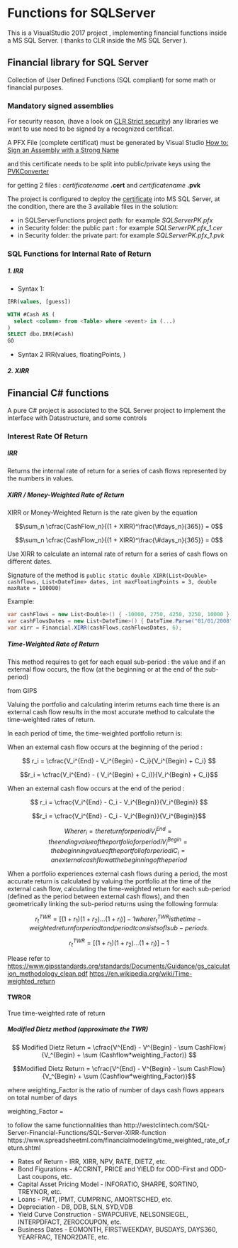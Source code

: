 ﻿# Functions for SQLServer

This is a VisualStudio 2017 project , implementing financial functions inside a MS SQL Server. ( thanks to CLR inside the MS SQL Server ).

## Financial library for SQL Server

Collection of User Defined Functions (SQL compliant) for some math or financial purposes.

### Mandatory signed assemblies

For security reason, (have a look on [CLR Strict security](https://docs.microsoft.com/en-us/sql/database-engine/configure-windows/clr-strict-security?view=sql-server-2017)) any libraries we want to use need to be signed by a recognized certificat.

A PFX File (complete certificat) must be generated by Visual Studio [How to: Sign an Assembly with a Strong Name](https://docs.microsoft.com/en-us/dotnet/framework/app-domains/how-to-sign-an-assembly-with-a-strong-name)

and this certificate needs to be split into public/private keys using the [PVKConverter](https://www.microsoft.com/en-us/download/confirmation.aspx?id=40812)

for getting 2 files : *certificatename* **.cert** and *certificatename* **.pvk**

The project is configured to deploy the [certificate](https://docs.microsoft.com/en-us/sql/t-sql/statements/create-certificate-transact-sql?view=sql-server-2017) into MS SQL Server, at the condition, there are the 3 available files in the solution:

* in SQLServerFunctions project path: for example *SQLServerPK.pfx*
* in Security folder: the public part : for example *SQLServerPK.pfx_1.cer*
* in Security folder: the private part: for example *SQLServerPK.pfx_1.pvk*

### SQL Functions for Internal Rate of Return

##### 1. IRR

* Syntax 1:
```sql
IRR(values, [guess])

WITH #Cash AS (
  select <column> from <Table> where <event> in (...) 
)
SELECT dbo.IRR(#Cash)
GO
```
* Syntax 2
IRR(values, floatingPoints,  )

##### 2. XIRR


## Financial C# functions

A pure C# project is associated to the SQL Server project to implement the interface with Datastructure, and some controls


### Interest Rate Of Return

##### IRR

Returns the internal rate of return for a series of cash flows represented by the numbers in values.

##### XIRR / Money-Weighted Rate of Return

XIRR or Money-Weighted Return is the rate given by the equation

```math
\sum_n \cfrac{CashFlow_n}{(1 + XIRR)^\frac{\#days_n}{365}}  = 0
```

$$\sum_n \cfrac{CashFlow_n}{(1 + XIRR)^\frac{\#days_n}{365}}  = 0$$

Use XIRR to calculate an internal rate of return for a series of cash flows on different dates. 

Signature of the method is `public static double XIRR(List<Double> cashflows, List<DateTime> dates, int maxFloatingPoints = 3, double maxRate = 100000)`

Example:

```cs
var cashFlows = new List<Double>() { -10000, 2750, 4250, 3250, 10000 };
var cashFlowsDates = new List<DateTime>() { DateTime.Parse("01/01/2008"), DateTime.Parse("01/03/2008"), DateTime.Parse("30/10/2008"), DateTime.Parse("15/02/2009"), DateTime.Parse("01/04/2009") };
var xirr = Financial.XIRR(cashFlows,cashFlowsDates, 6);

```


##### Time-Weighted Rate of Return

This method requires to get for each equal sub-period : the value and if an external flow occurs, the flow (at the beginning or at the end of the sub-period)

from GIPS 
 
Valuing the portfolio and calculating interim returns each time there is an external cash flow results in the most accurate method to calculate the time-weighted rates of return. 
 
In each period of time, the time-weighted portfolio return is: 

When an external cash flow occurs at the beginning of the period :

```math

r_i = \cfrac{V_i^{End} - V_i^{Begin} - C_i}{V_i^{Begin} + C_i}

```

$$r_i = \cfrac{V_i^{End} - ( V_i^{Begin} + C_i)}{V_i^{Begin} + C_i}$$

When an external cash flow occurs at the end of the period :

```math

r_i = \cfrac{V_i^{End} - C_i - V_i^{Begin}}{V_i^{Begin}}

```

$$r_i = \cfrac{V_i^{End} - C_i - V_i^{Begin}}{V_i^{Begin}}$$


```math

Where
r_i = the return for period i

V_i^{End} = the ending value of the portfolio for period i 

V_i^{Begin} = the beginning value of the portfolio for period i

C_i = an external cash flow at the beginning of the period

```



When a portfolio experiences external cash flows during a period, the most accurate return is calculated by valuing the portfolio at the time of the external cash flow, calculating the time-weighted return for each sub-period (defined as the period between external cash flows), and then geometrically linking the sub-period returns using the following formula: 

```math

r_t^{TWR} = \bigg[ ( 1 + r_1 )  ( 1+ r_2 ) ... (1 + r_I )  \bigg] - 1 

 where r_t^{TWR} is the time-weighted return for period t and period t consists of I sub-periods. 

```

$$r_t^{TWR} = \bigg[ ( 1 + r_1 )  ( 1+ r_2 ) ... (1 + r_I )  \bigg] - 1$$


Please refer to 
    https://www.gipsstandards.org/standards/Documents/Guidance/gs_calculation_methodology_clean.pdf
    https://en.wikipedia.org/wiki/Time-weighted_return

#### TWROR
True time-weighted rate of return 

##### Modified Dietz method (approximate the TWR)
```math

Modified Dietz Return = \cfrac{V^{End} - V^{Begin} - \sum CashFlow}{V_^{Begin} + \sum (Cashflow*weighting_Factor)}

```

$$Modified Dietz Return = \cfrac{V^{End} - V^{Begin} - \sum CashFlow}{V_^{Begin} + \sum (Cashflow*weighting_Factor)}$$

where weighting_Factor is the ratio of number of days cash flows appears on total number of days

weighting_Factor = 

<TO BE DONE>
to follow the same functionnalities than
http://westclintech.com/SQL-Server-Financial-Functions/SQL-Server-XIRR-function
https://www.spreadsheetml.com/financialmodeling/time_weighted_rate_of_return.shtml


* Rates of Return - IRR, XIRR, NPV, RATE, DIETZ, etc.
* Bond Figurations - ACCRINT, PRICE and YIELD for ODD-First and ODD-Last coupons, etc.
* Capital Asset Pricing Model - INFORATIO, SHARPE, SORTINO, TREYNOR, etc.
* Loans - PMT, IPMT, CUMPRINC, AMORTSCHED, etc.
* Depreciation - DB, DDB, SLN, SYD,VDB
* Yield Curve Construction - SWAPCURVE, NELSONSIEGEL, INTERPDFACT, ZEROCOUPON, etc.
* Business Dates - EOMONTH, FIRSTWEEKDAY, BUSDAYS, DAYS360, YEARFRAC, TENOR2DATE, etc.